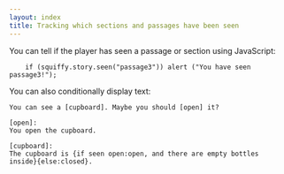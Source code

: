 ```yaml
---
layout: index
title: Tracking which sections and passages have been seen 
---
```


You can tell if the player has seen a passage or section using JavaScript:

```
    if (squiffy.story.seen("passage3")) alert ("You have seen passage3!");
```

You can also conditionally display text:

```
You can see a [cupboard]. Maybe you should [open] it?

[open]:
You open the cupboard.

[cupboard]:
The cupboard is {if seen open:open, and there are empty bottles inside}{else:closed}.
```